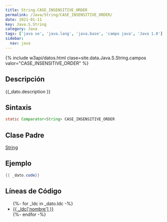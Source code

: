 ```yaml
---
title: String.CASE_INSENSITIVE_ORDER
permalink: /Java/String/CASE_INSENSITIVE_ORDER/
date: 2021-01-11
key: Java.S.String
category: Java
tags: ['java se', 'java.lang', 'java.base', 'campo java', 'Java 1.0']
sidebar: 
  nav: java
---
```


{% include w3api/datos.html clase=site.data.Java.S.String.campos valor="CASE_INSENSITIVE_ORDER" %}

## Descripción
{{_dato.description }}

## Sintaxis
~~~java
static Comparator<String> CASE_INSENSITIVE_ORDER
~~~

## Clase Padre
[String](/Java/String/)

## Ejemplo
~~~java
{{ _dato.code}}
~~~

## Líneas de Código
<ul>
{%- for _ldc in _dato.ldc -%}
   <li>
       <a href="{{_ldc['url'] }}">{{ _ldc['nombre'] }}</a>
   </li>
{%- endfor -%}
</ul>
